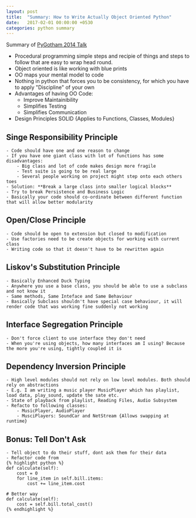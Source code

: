 ```yaml
---
layout: post
title:  "Summary: How to Write Actually Object Oriented Python"
date:   2017-02-01 00:00:00 +0530
categories: python summary
---
```


Summary of [PyGotham 2014 Talk](https://www.youtube.com/watch?v=VUvEDg30FyY&index=62&list=WL)

- Procedural programming simple steps and recipie of things and steps to follow that are easy to wrap head round. 
- Object oriented is like working with blue prints
- OO maps your mental model to code
- Nothing in python that forces you to be consistency, for which you have to apply "Discipline" of your own
- Advantages of having OO Code:
	- Improve Maintainibility
	- Simplifies Testing
	- Simplifies Communication
- Design Principles SOLID {Applies to Functions, Classes, Modules}

## Singe Responsibility Principle
	- Code should have one and one reason to change
	- If you have one giant class with lot of functions has some disadvantages:
		- Big class and lot of code makes design more fragile
		- Test suite is going to be real large
		- Several people working on project might step onto each others toes
	- Solution: **Break a large class into smaller logical blocks**
	- Try to break Persistence and Business Logic
	- Basically your code should co-ordinate between different function that will allow better modularity

## Open/Close Principle
	- Code should be open to extension but closed to modification
	- Use factories need to be create objects for working with current class
	- Writing code so that it doesn't have to be rewritten again

## Liskov's Substitution Principle
	- Basically Enhanced Duck Typing
	- Anywhere you use a base class, you should be able to use a subclass and not know it 
	- Same methods, Same Inteface and Same Behaviour
	- Basically Subclass shouldn't have special case behaviour, it will render code that was working fine suddenly not working

## Interface Segregation Principle
	- Don't force client to use interface they don't need
	- When you're using objects, how many interfaces am I using? Because the more you're using, tightly coupled it is

## Dependency Inversion Principle
	- High level modules should not rely on low level modules. Both should rely on abstractions
	- E.g. I am writing a music player MusicPlayer which has playlist, load data, play_sound, update the sate etc.
	- State of playback from playlist, Reading Files, Audio Subsystem
	- Refacto to following classes:
		- MusicPlayer, AudioPlayer 
		- MusciPlayers: SoundCar and NetStream {Allows swapping at runtime}

## Bonus: Tell Don't Ask
	- Tell object to do their stuff, dont ask them for their data
	- Refactor code from
	{% highlight python %}
	def calculate(self):
		cost = 0
		for line_item in self.bill.items:
			cost += line_item.cost

	# Better way
	def calculate(self):
		cost = self.bill.total_cost()
	{% endhighlight %}
